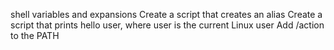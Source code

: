 shell variables and expansions
Create a script that creates an alias
Create a script that prints hello user, where user is the current Linux user
Add /action to the PATH

